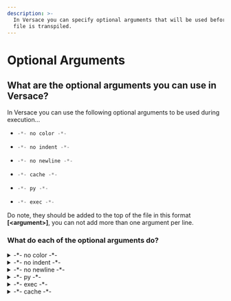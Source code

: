 ```yaml
---
description: >-
  In Versace you can specify optional arguments that will be used before the
  file is transpiled.
---
```


# Optional Arguments

## What are the optional arguments you can use in Versace?

In Versace you can use the following optional arguments to be used during execution...

* ```java
  -*- no color -*-
  ```
* ```java
  -*- no indent -*-
  ```
* ```java
  -*- no newline -*-
  ```
* ```java
  -*- cache -*-
  ```
* ```java
  -*- py -*-
  ```
* ```java
  -*- exec -*-
  ```

Do note, they should be added to the top of the file in this format **\[\<argument>]**, you can not add more than one argument per line.

### What do each of the optional arguments do?

<details>

<summary>-*- no color -*-</summary>

This removes all color from the code you will be running.

#### Example code...

```csharp
out << "juice wrld" << bold red;
```

Without the **-\*- no color -\*-** argument the code will print - <mark style="color:red;">**juice wrld**</mark> - but with the argument it will print - juice wrld - with no color.

Same rule applies for any statement in your code that uses color/special characters such as emojis.

</details>

<details>

<summary>-*- no indent -*-</summary>

This will remove all the indentation from your transpiled/executed code and may or may not make it run depending on your use case.

</details>

<details>

<summary>-*- no newline -*-</summary>

This will allow the missing semicolon checker to work on a per line basis

Without this optional argument you can write code like this:

```csharp
public init() {
    out
    <<
    "NLE CHOPPA!"
    <<
    bold green;
}
```

The above code will <mark style="color:red;">NOT</mark> work if <mark style="color:red;"></mark> **\[-\*- no newline -\*-]** is present on the top of the file.

So the new code will look look like this:

```csharp
public init() {
    out << "NLE CHOPPA!" << bold green;
}
```

If a semi-colon is missing it will raise an error, saying missing semi-colon.

</details>

<details>

<summary>-*- py -*- </summary>

This is a slow method of execution, as it will use python to execute the transpiled code.

Error reporting will be perfect if you use this.

You should only use this when the in-built error reporter fails, or if your code does not run as expected.

This argument **CAN NOT** be used in conjunction with **-\*- exec -\*-**.

</details>

<details>

<summary>-*- exec -*-</summary>

This the fastest method of execution.&#x20;

It may not get all the errors in your code though and might make some small errors.

This argument **CAN NOT** be used in conjunction with **`-*- py -*-`**.

</details>

<details>

<summary>-*- cache -*-</summary>

This will allow caching of the output of the program, and print that if nothing has changed in the code, if there is any user input questions in the code, if you use this it will not work.

To clear the cache, if there are any problems, you can run this command:

```bash
$ versace <filename> -ctemp
```

This will clear the temp files before execution.

</details>
